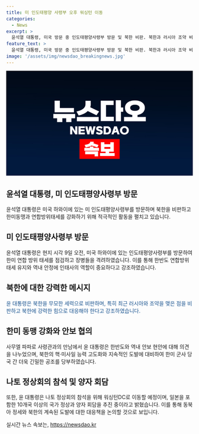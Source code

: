 ```yaml
---
title: 미 인도태평양 사령부 오후 워싱턴 이동
categories:
  - News
excerpt: >
  윤석열 대통령, 미국 방문 중 인도태평양사령부 방문 및 북한 비판. 북한과 러시아 조약 비난하며 한미동맹 강조. 현지 장병들에 격려사 전달하고, 국제안보 상황에서 한미연합방위태세 강조. 나토 정상회의 참석 및 10개국 이상 양자회담 추진 중. 하와이 방문 후 워싱턴DC로 이동 예정.
feature_text: >
  윤석열 대통령, 미국 방문 중 인도태평양사령부 방문 및 북한 비판. 북한과 러시아 조약 비난하며 한미동맹 강조. 현지 장병들에 격려사 전달하고, 국제안보 상황에서 한미연합방위태세 강조. 나토 정상회의 참석 및 10개국 이상 양자회담 추진 중. 하와이 방문 후 워싱턴DC로 이동 예정.
image: '/assets/img/newsdao_breakingnews.jpg'
---
```


<p><img src="/assets/img/newsdao_breakingnews.jpg" alt="bookingtag 속보" /></p>

<h2 data-ke-size="size26">윤석열 대통령, 미 인도태평양사령부 방문</h2>

<p data-ke-size="size16">윤석열 대통령은 미국 하와이에 있는 미 인도태평양사령부를 방문하며 북한을 비판하고 한미동맹과 연합방위태세를 강화하기 위해 적극적인 활동을 펼치고 있습니다.</p>

<h2 data-ke-size="size24">미 인도태평양사령부 방문</h2>

<p data-ke-size="size16">윤석열 대통령은 현지 시각 9일 오전, 미국 하와이에 있는 인도태평양사령부를 방문하여 한미 연합 방위 태세를 점검하고 장병들을 격려하였습니다. 이를 통해 한반도 연합방위태세 유지와 역내 안정에 인태사의 역할이 중요하다고 강조하였습니다.</p>

<h2 data-ke-size="size24">북한에 대한 강력한 메시지</h2>

<p data-ke-size="size16"><span style="color: #1a5490;">윤 대통령은 북한을 무모한 세력으로 비판하며, 특히 최근 러시아와 조약을 맺은 점을 비판하고 북한에 강력한 힘으로 대응해야 한다고 강조하였습니다. </span></p>

<h2 data-ke-size="size24">한미 동맹 강화와 안보 협의</h2>

<p data-ke-size="size16">사무엘 파파로 사령관과의 만남에서 윤 대통령은 한반도와 역내 안보 현안에 대해 의견을 나누었으며, 북한의 핵·미사일 능력 고도화와 지속적인 도발에 대비하여 한미 군사 당국 간 더욱 긴밀한 공조를 당부하였습니다.</p>

<h2 data-ke-size="size24">나토 정상회의 참석 및 양자 회담</h2>

<p data-ke-size="size16">또한, 윤 대통령은 나토 정상회의 참석을 위해 워싱턴DC로 이동할 예정이며, 일본을 포함한 10개국 이상의 국가 정상과 양자 회담을 추진 중이라고 밝혔습니다. 이를 통해 동북아 정세와 북한의 계속된 도발에 대한 대응책을 논의할 것으로 보입니다.</p>
실시간 뉴스 속보는, <a href="https://newsdao.kr" rel="dofollow">https://newsdao.kr</a>


